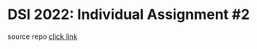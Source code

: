 # DSI 2022: Individual Assignment #2

source repo   [click link](https://misk-dsi.github.io/individual-assignment-2-dinaa-kh/)
